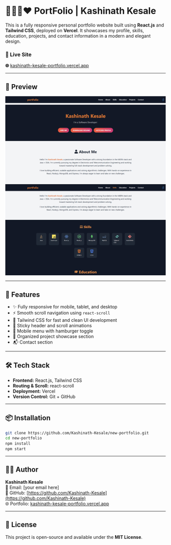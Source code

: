 # 👨🏻‍💻❤️ PortFolio | Kashinath Kesale

This is a fully responsive personal portfolio website built using **React.js** and **Tailwind CSS**, deployed on **Vercel**. It showcases my profile, skills, education, projects, and contact information in a modern and elegant design.

### 🔗 Live Site  
**🌐** [kashinath-kesale-portfolio.vercel.app](https://kashinath-kesale-portfolio.vercel.app)

---

## 📸 Preview

![Portfolio Preview](public/preview.png) <!-- Optional: Replace with your own image path -->
![Portfolio Preview](public/preview2.png) 

---

## 🚀 Features

- ✨ Fully responsive for mobile, tablet, and desktop
- ⚡ Smooth scroll navigation using `react-scroll`
- 🎨 Tailwind CSS for fast and clean UI development
- 🔄 Sticky header and scroll animations
- 📱 Mobile menu with hamburger toggle
- 📁 Organized project showcase section
- 📬 Contact section

---

## 🛠️ Tech Stack

- **Frontend:** React.js, Tailwind CSS
- **Routing & Scroll:** react-scroll
- **Deployment:** Vercel
- **Version Control:** Git + GitHub

---

## 📦 Installation

```bash
git clone https://github.com/Kashinath-Kesale/new-portfolio.git
cd new-portfolio
npm install
npm start
```

---

## 👨‍💻 Author

**Kashinath Kesale**  
📧 Email: [your email here]  
🔗 GitHub: [https://github.com/Kashinath-Kesale](https://github.com/Kashinath-Kesale)  
🌐 Portfolio: [kashinath-kesale-portfolio.vercel.app](https://kashinath-kesale-portfolio.vercel.app)

---

## 📜 License

This project is open-source and available under the **MIT License**.
